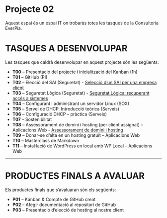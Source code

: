 # Projecte 02

Aquest espai és un espai IT on trobaràs totes les tasques de la Consultoria EverPia.

# TASQUES A DESENVOLUPAR

Les tasques que caldrà desenvolupar en aquest projecte són les següents:

- **T00** – Presentació del projecte i inicialització del Kanban (1h)  
- **T01** – GitHub (PI)  
- **T02** – Elecció del SAI (Seguretat) - [Selecció d’un SAI per una empresa client](/Projecte2/tasca02/README.md)
- **T03** – Seguretat Lògica (Seguretat) - [Seguretat Lògica: recuperant accés a sistemes](/Projecte2/tasca03/README.md)
- **T04** – Configurant i administrant un servidor Linux (SOX)  
- **T05** – Servei de DHCP. Introducció teòrica (Serveis)  
- **T06** – Configuració DHCP – pràctica (Serveis)  
- **T07** – Sostenibilitat  
- **T08** – Assessorament de domini i hosting (per client assignat) – Aplicacions Web - [Assessorament de domini i hosting](/Projecte2/tasca08/README.md)
- **T09** – Donar-se d’alta en un hosting gratuït – Aplicacions Web  
- **T10** – Màsterclass de Markdown  
- **T11** – Instal·lació de WordPress en local amb WP Local – Aplicacions Web  

---

# PRODUCTES FINALS A AVALUAR

Els productes finals que s’avaluaran són els següents:

- **P01** – Kanban & Compte de GitHub creat  
- **P02** – Afegir documentació al repositori de GitHub  
- **P03** – Presentació d’elecció de hosting al nostre client
